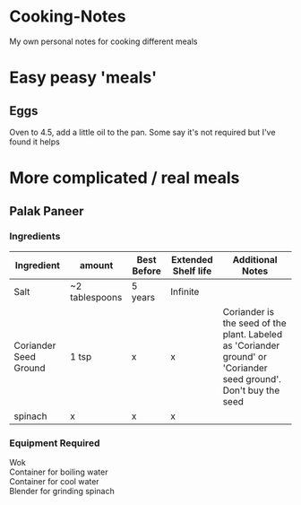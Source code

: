 # Cooking-Notes  
My own personal notes for cooking different meals

# Easy peasy 'meals'  
## Eggs   
Oven to 4.5, add a little oil to the pan.   Some say it's not required but I've found it helps  


# More complicated / real meals  
## Palak Paneer  
### Ingredients  
|Ingredient|amount|Best Before|Extended Shelf life|Additional Notes|
|-|-|-|-|-|
|Salt|~2 tablespoons|5 years|Infinite||
|Coriander Seed Ground|1 tsp|x|x|Coriander is the seed of the plant. Labeled as 'Coriander ground' or 'Coriander seed ground'. Don't buy the seed|
|spinach|x|x|x|

### Equipment Required  
Wok  
Container for boiling water  
Container for cool water  
Blender for grinding spinach  
